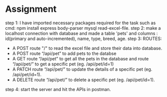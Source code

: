 # Assignment
step 1: I have imported necessary packages required for the task such as  cmd: npm install express body-parser mysql read-excel-file. 
step 2: make a localhost connection with database and made a table 'pets' and columns : id(primary and auto-incremented), name, type, breed, age.
step 3: ROUTES:
- A POST route "/" to read the excel file and store their data into database.
- A POST route “/api/pet” to add pets to the databse
- A GET route “/api/pet” to get all the pets in the database and route “/api/pet/<petId>” to get a specific pet (eg. /api/pet/id=1)
- A PATCH route “/api/pet/<petId>” to update the details of a specific pet (eg. /api/pet/id=1).
- A DELETE route “/api/pet/<petId>” to delete a specific pet (eg. /api/pet/id=1).
 
 step 4: start the server and hit the APIs in postman.
